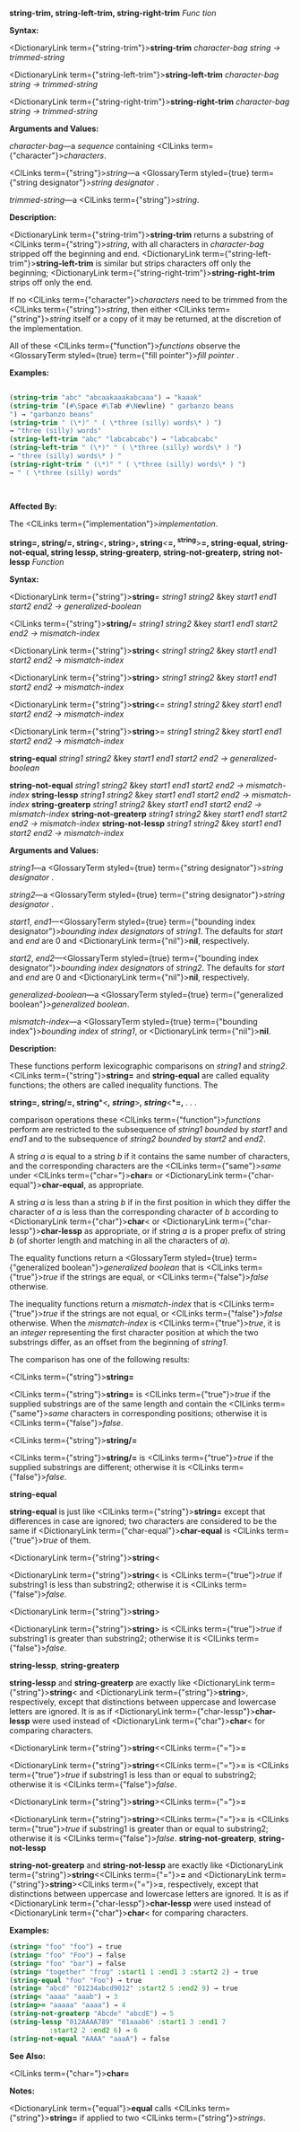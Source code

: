 **string-trim, string-left-trim, string-right-trim** *Func tion* 



**Syntax:** 



<DictionaryLink  term={"string-trim"}><b>string-trim</b></DictionaryLink> *character-bag string → trimmed-string* 



<DictionaryLink  term={"string-left-trim"}><b>string-left-trim</b></DictionaryLink> *character-bag string → trimmed-string* 



<DictionaryLink  term={"string-right-trim"}><b>string-right-trim</b></DictionaryLink> *character-bag string → trimmed-string* 



**Arguments and Values:** 



*character-bag*—a *sequence* containing <ClLinks  term={"character"}><i>characters</i></ClLinks>. 



<ClLinks  term={"string"}><i>string</i></ClLinks>—a <GlossaryTerm styled={true} term={"string designator"}><i>string designator</i></GlossaryTerm> . 



*trimmed-string*—a <ClLinks  term={"string"}><i>string</i></ClLinks>. 



**Description:** 



<DictionaryLink  term={"string-trim"}><b>string-trim</b></DictionaryLink> returns a substring of <ClLinks  term={"string"}><i>string</i></ClLinks>, with all characters in *character-bag* stripped off the beginning and end. <DictionaryLink  term={"string-left-trim"}><b>string-left-trim</b></DictionaryLink> is similar but strips characters off only the beginning; <DictionaryLink  term={"string-right-trim"}><b>string-right-trim</b></DictionaryLink> strips off only the end. 



If no <ClLinks  term={"character"}><i>characters</i></ClLinks> need to be trimmed from the <ClLinks  term={"string"}><i>string</i></ClLinks>, then either <ClLinks  term={"string"}><i>string</i></ClLinks> itself or a copy of it may be returned, at the discretion of the implementation. 



All of these <ClLinks  term={"function"}><i>functions</i></ClLinks> observe the <GlossaryTerm styled={true} term={"fill pointer"}><i>fill pointer</i></GlossaryTerm> . 



**Examples:**
```lisp
 
(string-trim "abc" "abcaakaaakabcaaa") → "kaaak" 
(string-trim ’(#\Space #\Tab #\Newline) " garbanzo beans 
") → "garbanzo beans" 
(string-trim " (\*)" " ( \*three (silly) words\* ) ") 
→ "three (silly) words" 
(string-left-trim "abc" "labcabcabc") → "labcabcabc" 
(string-left-trim " (\*)" " ( \*three (silly) words\* ) ") 
→ "three (silly) words\* ) " 
(string-right-trim " (\*)" " ( \*three (silly) words\* ) ") 
→ " ( \*three (silly) words" 
 
 
```
**Affected By:** 



The <ClLinks  term={"implementation"}><i>implementation</i></ClLinks>. 



<b>string=, string/=, string</b><i>&lt;</i><b>, string</b><i>&gt;</i><b>, string</b><i>&lt;</i><b>=, <sup>string</sup></b>&gt;<b>=, string-equal, string-not-equal, string lessp, string-greaterp, string-not-greaterp, string not-lessp</b> <i>Function</i> 



**Syntax:** 



<DictionaryLink  term={"string"}><b>string</b></DictionaryLink>= *string1 string2* &amp;key *start1 end1 start2 end2 → generalized-boolean* 



<ClLinks  term={"string"}><b>string/</b></ClLinks>= *string1 string2* &amp;key *start1 end1 start2 end2 → mismatch-index* 



<DictionaryLink  term={"string"}><b>string</b></DictionaryLink>&lt; *string1 string2* &amp;key *start1 end1 start2 end2 → mismatch-index* 



<DictionaryLink  term={"string"}><b>string</b></DictionaryLink>&gt; *string1 string2* &amp;key *start1 end1 start2 end2 → mismatch-index* 



<DictionaryLink  term={"string"}><b>string</b></DictionaryLink>&lt;= *string1 string2* &amp;key *start1 end1 start2 end2 → mismatch-index* 



<DictionaryLink  term={"string"}><b>string</b></DictionaryLink>&gt;= *string1 string2* &amp;key *start1 end1 start2 end2 → mismatch-index* 



**string-equal** *string1 string2* &amp;key *start1 end1 start2 end2 → generalized-boolean* 



**string-not-equal** *string1 string2* &amp;key *start1 end1 start2 end2 → mismatch-index* **string-lessp** *string1 string2* &amp;key *start1 end1 start2 end2 → mismatch-index* **string-greaterp** *string1 string2* &amp;key *start1 end1 start2 end2 → mismatch-index* **string-not-greaterp** *string1 string2* &amp;key *start1 end1 start2 end2 → mismatch-index* **string-not-lessp** *string1 string2* &amp;key *start1 end1 start2 end2 → mismatch-index* 



**Arguments and Values:** 



*string1*—a <GlossaryTerm styled={true} term={"string designator"}><i>string designator</i></GlossaryTerm> . 



*string2*—a <GlossaryTerm styled={true} term={"string designator"}><i>string designator</i></GlossaryTerm> . 



*start1*, *end1*—<GlossaryTerm styled={true} term={"bounding index designator"}><i>bounding index designators</i></GlossaryTerm> of *string1*. The defaults for *start* and *end* are 0 and <DictionaryLink  term={"nil"}><b>nil</b></DictionaryLink>, respectively. 



*start2*, *end2*—<GlossaryTerm styled={true} term={"bounding index designator"}><i>bounding index designators</i></GlossaryTerm> of *string2*. The defaults for *start* and *end* are 0 and <DictionaryLink  term={"nil"}><b>nil</b></DictionaryLink>, respectively. 



*generalized-boolean*—a <GlossaryTerm styled={true} term={"generalized boolean"}><i>generalized boolean</i></GlossaryTerm>. 



*mismatch-index*—a <GlossaryTerm styled={true} term={"bounding index"}><i>bounding index</i></GlossaryTerm> of *string1*, or <DictionaryLink  term={"nil"}><b>nil</b></DictionaryLink>. 



**Description:** 



These functions perform lexicographic comparisons on *string1* and *string2*. <ClLinks  term={"string"}><b>string=</b></ClLinks> and **string-equal** are called equality functions; the others are called inequality functions. The 







 



 



**string=, string/=, string***&lt;***, string***&gt;***, string***&lt;***=,** *. . .* 



comparison operations these <ClLinks  term={"function"}><i>functions</i></ClLinks> perform are restricted to the subsequence of *string1 bounded* by *start1* and *end1* and to the subsequence of *string2 bounded* by *start2* and *end2*. 



A string *a* is equal to a string *b* if it contains the same number of characters, and the corresponding characters are the <ClLinks  term={"same"}><i>same</i></ClLinks> under <ClLinks  term={"char="}><b>char=</b></ClLinks> or <DictionaryLink  term={"char-equal"}><b>char-equal</b></DictionaryLink>, as appropriate. 



A string *a* is less than a string *b* if in the first position in which they differ the character of *a* is less than the corresponding character of *b* according to <DictionaryLink  term={"char"}><b>char</b></DictionaryLink>&lt; or <DictionaryLink  term={"char-lessp"}><b>char-lessp</b></DictionaryLink> as appropriate, or if string *a* is a proper prefix of string *b* (of shorter length and matching in all the characters of *a*). 



The equality functions return a <GlossaryTerm styled={true} term={"generalized boolean"}><i>generalized boolean</i></GlossaryTerm> that is <ClLinks  term={"true"}><i>true</i></ClLinks> if the strings are equal, or <ClLinks  term={"false"}><i>false</i></ClLinks> otherwise. 



The inequality functions return a *mismatch-index* that is <ClLinks  term={"true"}><i>true</i></ClLinks> if the strings are not equal, or <ClLinks  term={"false"}><i>false</i></ClLinks> otherwise. When the *mismatch-index* is <ClLinks  term={"true"}><i>true</i></ClLinks>, it is an *integer* representing the first character position at which the two substrings differ, as an offset from the beginning of *string1*. 



The comparison has one of the following results: 



<ClLinks  term={"string"}><b>string=</b></ClLinks> 



<ClLinks  term={"string"}><b>string=</b></ClLinks> is <ClLinks  term={"true"}><i>true</i></ClLinks> if the supplied substrings are of the same length and contain the <ClLinks  term={"same"}><i>same</i></ClLinks> characters in corresponding positions; otherwise it is <ClLinks  term={"false"}><i>false</i></ClLinks>. 



<ClLinks  term={"string"}><b>string/=</b></ClLinks> 



<ClLinks  term={"string"}><b>string/=</b></ClLinks> is <ClLinks  term={"true"}><i>true</i></ClLinks> if the supplied substrings are different; otherwise it is <ClLinks  term={"false"}><i>false</i></ClLinks>. 



**string-equal** 



**string-equal** is just like <ClLinks  term={"string"}><b>string=</b></ClLinks> except that differences in case are ignored; two characters are considered to be the same if <DictionaryLink  term={"char-equal"}><b>char-equal</b></DictionaryLink> is <ClLinks  term={"true"}><i>true</i></ClLinks> of them. 



<DictionaryLink  term={"string"}><b>string</b></DictionaryLink>&lt; 



<DictionaryLink  term={"string"}><b>string</b></DictionaryLink>&lt; is <ClLinks  term={"true"}><i>true</i></ClLinks> if substring1 is less than substring2; otherwise it is <ClLinks  term={"false"}><i>false</i></ClLinks>. 



<DictionaryLink  term={"string"}><b>string</b></DictionaryLink>&gt; 



<DictionaryLink  term={"string"}><b>string</b></DictionaryLink>&gt; is <ClLinks  term={"true"}><i>true</i></ClLinks> if substring1 is greater than substring2; otherwise it is <ClLinks  term={"false"}><i>false</i></ClLinks>. 



**string-lessp**, **string-greaterp** 



**string-lessp** and **string-greaterp** are exactly like <DictionaryLink  term={"string"}><b>string</b></DictionaryLink>&lt; and <DictionaryLink  term={"string"}><b>string</b></DictionaryLink>&gt;, respectively, except that distinctions between uppercase and lowercase letters are ignored. It is as if <DictionaryLink  term={"char-lessp"}><b>char-lessp</b></DictionaryLink> were used instead of <DictionaryLink  term={"char"}><b>char</b></DictionaryLink>&lt; for comparing characters. 



<DictionaryLink  term={"string"}><b>string</b></DictionaryLink>&lt;<ClLinks  term={"="}><b>=</b></ClLinks> 



<DictionaryLink  term={"string"}><b>string</b></DictionaryLink>&lt;<ClLinks  term={"="}><b>=</b></ClLinks> is <ClLinks  term={"true"}><i>true</i></ClLinks> if substring1 is less than or equal to substring2; otherwise it is <ClLinks  term={"false"}><i>false</i></ClLinks>. 



 



 



<DictionaryLink  term={"string"}><b>string</b></DictionaryLink>&gt;<ClLinks  term={"="}><b>=</b></ClLinks> 



<DictionaryLink  term={"string"}><b>string</b></DictionaryLink>&gt;<ClLinks  term={"="}><b>=</b></ClLinks> is <ClLinks  term={"true"}><i>true</i></ClLinks> if substring1 is greater than or equal to substring2; otherwise it is <ClLinks  term={"false"}><i>false</i></ClLinks>. **string-not-greaterp**, **string-not-lessp** 



**string-not-greaterp** and **string-not-lessp** are exactly like <DictionaryLink  term={"string"}><b>string</b></DictionaryLink>&lt;<ClLinks  term={"="}><b>=</b></ClLinks> and <DictionaryLink  term={"string"}><b>string</b></DictionaryLink>&gt;<ClLinks  term={"="}><b>=</b></ClLinks>, respectively, except that distinctions between uppercase and lowercase letters are ignored. It is as if <DictionaryLink  term={"char-lessp"}><b>char-lessp</b></DictionaryLink> were used instead of <DictionaryLink  term={"char"}><b>char</b></DictionaryLink>&lt; for comparing characters. 



**Examples:**
```lisp
(string= "foo" "foo") → true 
(string= "foo" "Foo") → false 
(string= "foo" "bar") → false 
(string= "together" "frog" :start1 1 :end1 3 :start2 2) → true 
(string-equal "foo" "Foo") → true 
(string= "abcd" "01234abcd9012" :start2 5 :end2 9) → true 
(string< "aaaa" "aaab") → 3 
(string>= "aaaaa" "aaaa") → 4 
(string-not-greaterp "Abcde" "abcdE") → 5 
(string-lessp "012AAAA789" "01aaab6" :start1 3 :end1 7 
	      :start2 2 :end2 6) → 6 
(string-not-equal "AAAA" "aaaA") → false 
```
**See Also:** 



<ClLinks  term={"char="}><b>char=</b></ClLinks> 



**Notes:** 



<DictionaryLink  term={"equal"}><b>equal</b></DictionaryLink> calls <ClLinks  term={"string"}><b>string=</b></ClLinks> if applied to two <ClLinks  term={"string"}><i>strings</i></ClLinks>. 



